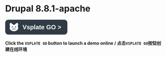 # Drupal 8.8.1-apache

<a href="https://www.vsplate.com/?docker-compose=https://github.com/vsplate/dcenvs/drupal/8.8.1-apache"><img alt="VSPLATE GO" src="https://raw.githubusercontent.com/vsplate/images/master/vsgo_btn.png" width="200px"></a>

**Click the `VSPLATE GO` button to launch a demo online / 点击`VSPLATE GO`按钮创建在线环境**